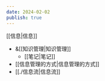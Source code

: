 ```yaml
---
date: 2024-02-02
publish: true
---
```

[[信息|信息]]  
- &[[知识管理|知识管理]]  
	- [[笔记|笔记]]  
- [[信息管理的方式|信息管理的方式]]  
- [[./信息流|信息流]]  
